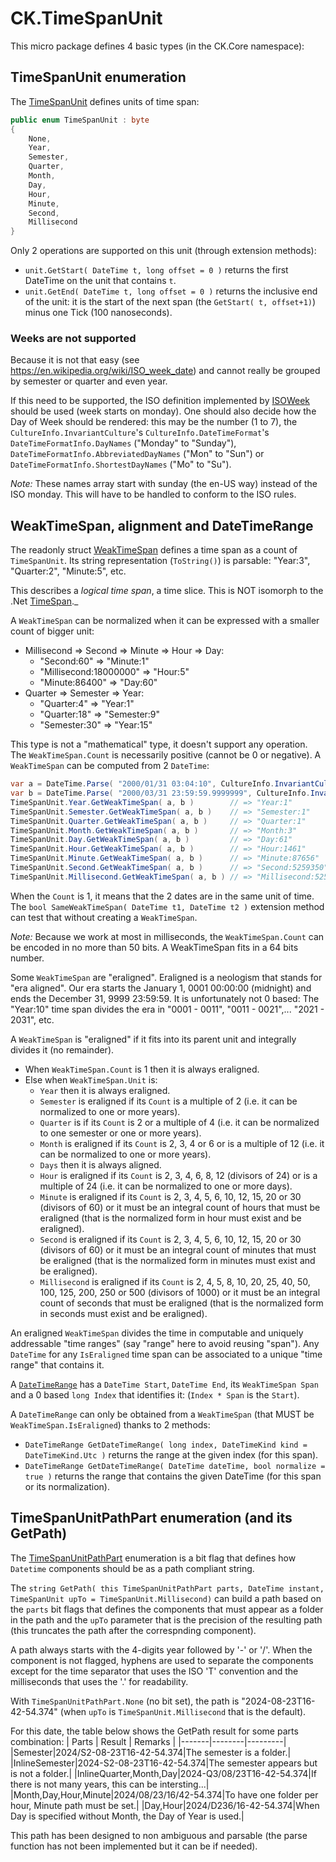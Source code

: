 # CK.TimeSpanUnit

This micro package defines 4 basic types (in the CK.Core namespace):

## TimeSpanUnit enumeration
The [TimeSpanUnit](CK.TimeSpanUnit/TimeSpanUnit.cs) defines units of time span:
```csharp
public enum TimeSpanUnit : byte
{
    None,
    Year,
    Semester,
    Quarter,
    Month,
    Day,
    Hour,
    Minute,
    Second,
    Millisecond
}
```
Only 2 operations are supported on this unit (through extension methods):
- `unit.GetStart( DateTime t, long offset = 0 )` returns the first DateTime on the unit that contains `t`.
- `unit.GetEnd( DateTime t, long offset = 0 )` returns the inclusive end of the unit: it is the start of the next span (the `GetStart( t, offset+1)`)
minus one Tick (100 nanoseconds).

### Weeks are not supported
Because it is not that easy (see https://en.wikipedia.org/wiki/ISO_week_date) and
cannot really be grouped by semester or quarter and even year.

If this need to be supported, the ISO definition implemented by [ISOWeek](https://learn.microsoft.com/en-us/dotnet/api/system.globalization.isoweek)
should be used (week starts on monday).
One should also decide how the Day of Week should be rendered: this may be the number (1 to 7),
the `CultureInfo.InvariantCulture`'s `CultureInfo.DateTimeFormat`'s
`DateTimeFormatInfo.DayNames` ("Monday" to "Sunday"), `DateTimeFormatInfo.AbbreviatedDayNames` ("Mon" to "Sun")
or `DateTimeFormatInfo.ShortestDayNames` ("Mo" to "Su").

_Note:_ These names array start with sunday (the en-US way) instead of the ISO monday. This will have to be handled to conform to the ISO rules.

## WeakTimeSpan, alignment and DateTimeRange
The readonly struct [WeakTimeSpan](CK.TimeSpanUnit/WeakTimeSpan.cs) defines a time span as a count of `TimeSpanUnit`. Its string representation (`ToString()`)
is parsable: "Year:3", "Quarter:2", "Minute:5", etc.

This describes a _logical time span_, a time slice. This is NOT isomorph to the .Net [TimeSpan](https://learn.microsoft.com/en-us/dotnet/api/system.timespan)._

A `WeakTimeSpan` can be normalized when it can be expressed with a smaller count of bigger unit:
- Millisecond => Second => Minute => Hour => Day:
  - "Second:60" => "Minute:1"
  - "Millisecond:18000000" => "Hour:5"
  - "Minute:86400" => "Day:60"
- Quarter => Semester => Year:
  - "Quarter:4" => "Year:1"
  - "Quarter:18" => "Semester:9"
  - "Semester:30" => "Year:15"

This type is not a "mathematical" type, it doesn't support any operation. The `WeakTimeSpan.Count` is necessarily positive (cannot be 0 or negative).
A `WeakTimeSpan` can be computed from 2 `DateTime`:
```csharp
var a = DateTime.Parse( "2000/01/31 03:04:10", CultureInfo.InvariantCulture );
var b = DateTime.Parse( "2000/03/31 23:59:59.9999999", CultureInfo.InvariantCulture );
TimeSpanUnit.Year.GetWeakTimeSpan( a, b )        // => "Year:1"
TimeSpanUnit.Semester.GetWeakTimeSpan( a, b )    // => "Semester:1"
TimeSpanUnit.Quarter.GetWeakTimeSpan( a, b )     // => "Quarter:1"
TimeSpanUnit.Month.GetWeakTimeSpan( a, b )       // => "Month:3"
TimeSpanUnit.Day.GetWeakTimeSpan( a, b )         // => "Day:61"
TimeSpanUnit.Hour.GetWeakTimeSpan( a, b )        // => "Hour:1461"
TimeSpanUnit.Minute.GetWeakTimeSpan( a, b )      // => "Minute:87656"
TimeSpanUnit.Second.GetWeakTimeSpan( a, b )      // => "Second:5259350"
TimeSpanUnit.Millisecond.GetWeakTimeSpan( a, b ) // => "Millisecond:5259350000"
```
When the `Count` is 1, it means that the 2 dates are in the same unit of time. The `bool SameWeakTimeSpan( DateTime t1, DateTime t2 )`
extension method can test that without creating a `WeakTimeSpan`.

_Note:_ Because we work at most in milliseconds, the `WeakTimeSpan.Count` can be encoded in no more than 50 bits. A WeakTimeSpan 
fits in a 64 bits number.
 
Some `WeakTimeSpan` are "eraligned". Eraligned is a neologism that stands for "era aligned". Our era starts the
January 1, 0001 00:00:00 (midnight) and ends the December 31, 9999 23:59:59. It is unfortunately not 0 based:
The "Year:10" time span divides the era in "0001 - 0011", "0011 - 0021",... "2021 - 2031", etc.


A `WeakTimeSpan` is "eraligned" if it fits into its parent unit and integrally divides it (no remainder).

- When `WeakTimeSpan.Count` is 1 then it is always eraligned.
- Else when `WeakTimeSpan.Unit` is:
  - `Year` then it is always eraligned.
  - `Semester` is eraligned if its `Count` is a multiple of 2 (i.e. it can be normalized to one or more years).
  - `Quarter` is if its `Count` is 2 or a multiple of 4 (i.e. it can be normalized to one semester or one or more years).
  - `Month` is eraligned if its `Count` is 2, 3, 4 or 6 or is a multiple of 12 (i.e. it can be normalized to one or more years).
  - `Days` then it is always aligned.
  - `Hour` is eraligned if its `Count` is 2, 3, 4, 6, 8, 12 (divisors of 24) or is a multiple of 24 (i.e. it can be normalized to one or more days). 
  - `Minute` is eraligned if its `Count` is 2, 3, 4, 5, 6, 10, 12, 15, 20 or 30 (divisors of 60) or it must be an integral
    count of hours that must be eraligned (that is the normalized form in hour must exist and be eraligned).
  - `Second` is eraligned if its `Count` is 2, 3, 4, 5, 6, 10, 12, 15, 20 or 30 (divisors of 60) or it must be an integral
    count of minutes that must be eraligned (that is the normalized form in minutes must exist and be eraligned). 
  - `Millisecond` is eraligned if its `Count` is 2, 4, 5, 8, 10, 20, 25, 40, 50, 100, 125, 200, 250 or 500 (divisors of 1000) or it must be an integral
    count of seconds that must be eraligned (that is the normalized form in seconds must exist and be eraligned). 

An eraligned `WeakTimeSpan` divides the time in computable and uniquely addressable "time ranges" (say "range" here to avoid reusing "span").
Any `DateTime` for any `IsEraligned` time span can be associated to a unique "time range" that contains it.

A [`DateTimeRange`](CK.TimeSpanUnit/DateTimeRange.cs) has a `DateTime Start`, `DateTime End`, its `WeakTimeSpan Span` and a 0 based `long Index`
that identifies it: (`Index * Span` is the `Start`).

A `DateTimeRange` can only be obtained from a `WeakTimeSpan` (that MUST be `WeakTimeSpan.IsEraligned`) thanks to 2 methods:
- `DateTimeRange GetDateTimeRange( long index, DateTimeKind kind = DateTimeKind.Utc )` returns the range at the given index (for this span).
- `DateTimeRange GetDateTimeRange( DateTime dateTime, bool normalize = true )` returns the range that contains the given DateTime (for this span
  or its normalization).

## TimeSpanUnitPathPart enumeration (and its GetPath)
The [TimeSpanUnitPathPart](CK.TimeSpanUnit/TimeSpanUnitPathPart.cs) enumeration is a bit flag that defines
how `Datetime` components should be as a path compliant string.

The `string GetPath( this TimeSpanUnitPathPart parts, DateTime instant, TimeSpanUnit upTo = TimeSpanUnit.Millisecond)` can build a path based
on the `parts` bit flags that defines the components that must appear as a folder in the path
and the `upTo` parameter that is the precision of the resulting path (this truncates the path after the correspnding component).

A path always starts with the 4-digits year followed by '-' or '/'. When the component is not flagged, hyphens
are used to separate the components except for the time separator that uses the ISO 'T' convention and the milliseconds
that uses the '.' for readability.

With `TimeSpanUnitPathPart.None` (no bit set), the path is "2024-08-23T16-42-54.374" (when `upTo` is `TimeSpanUnit.Millisecond` that is the default). 

For this date, the table below shows the GetPath result for some parts combination:
| Parts | Result | Remarks |
|-------|--------|---------|
|Semester|2024/S2-08-23T16-42-54.374|The semester is a folder.|
|InlineSemester|2024-S2-08-23T16-42-54.374|The semester appears but is not a folder.|
|InlineQuarter,Month,Day|2024-Q3/08/23T16-42-54.374|If there is not many years, this can be intersting...|
|Month,Day,Hour,Minute|2024/08/23/16/42-54.374|To have one folder per hour, Minute path must be set.|
|Day,Hour|2024/D236/16-42-54.374|When Day is specified without Month, the Day of Year is used.|

This path has been designed to non ambiguous and parsable (the parse function has not been implemented but it can be if needed).
